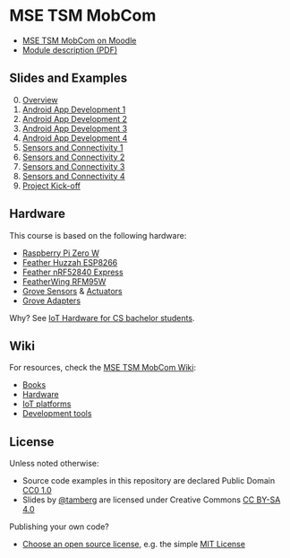 # MSE TSM MobCom
* [MSE TSM MobCom on Moodle](https://moodle.msengineering.ch/course/view.php?id=1451)
* [Module description (PDF)](https://moodle.msengineering.ch/mod/url/view.php?id=102520)

## Slides and Examples
0. [Overview](00/README.md)
1. [Android App Development 1](01/README.md)
2. [Android App Development 2](02/README.md)
3. [Android App Development 3](03/README.md)
4. [Android App Development 4](04/README.md)
5. [Sensors and Connectivity 1](05/README.md)
6. [Sensors and Connectivity 2](06/README.md)
7. [Sensors and Connectivity 3](07/README.md)
8. [Sensors and Connectivity 4](08/README.md)
9. [Project Kick-off](09/README.md)

## Hardware
This course is based on the following hardware:

* [Raspberry Pi Zero W](./../../wiki/Raspberry-Pi-Zero-W)
* [Feather Huzzah ESP8266](./../../wiki/Feather-Huzzah-ESP8266)
* [Feather nRF52840 Express](./../../wiki/Feather-nRF52840-Express)
* [FeatherWing RFM95W](./../../wiki/FeatherWing-RFM95W)
* [Grove Sensors](./../../wiki/Grove-Sensors) & [Actuators](./../../wiki/Grove-Actuators)
* [Grove Adapters](./../../wiki/Grove-Adapters)

Why? See [IoT Hardware for CS bachelor students](http://www.tamberg.org/fhnw/2019/IoTHardwareForCSBachelorStudents.pdf).

## Wiki
For resources, check the [MSE TSM MobCom Wiki](https://github.com/tamberg/mse-tsm-mobcom/wiki):

* [Books](https://github.com/tamberg/mse-tsm-mobcom/wiki/IoT-Books)
* [Hardware](https://github.com/tamberg/mse-tsm-mobcom/wiki#hardware)
* [IoT platforms](https://github.com/tamberg/mse-tsm-mobcom/wiki#iot-platforms)
* [Development tools](https://github.com/tamberg/mse-tsm-mobcom/wiki#development-tools)

## License

Unless noted otherwise:

* Source code examples in this repository are declared Public Domain [CC0 1.0](https://creativecommons.org/publicdomain/zero/1.0/)
* Slides by [@tamberg](https://twitter.com/tamberg) are licensed under Creative Commons [CC BY-SA 4.0](https://creativecommons.org/licenses/by-sa/4.0/)

Publishing your own code?

* [Choose an open source license](https://choosealicense.com/), e.g. the simple [MIT License](https://choosealicense.com/licenses/mit/)
